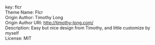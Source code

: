 key: flcr  
Theme Name: Flcr  
Origin Author: Timothy Long  
Origin Author URI: http://timothy-long.com/  
Description: Easy but nice design from Timothy, and little customize by myself  
License: MIT 
